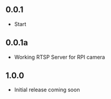 <!-- https://developers.home-assistant.io/docs/add-ons/presentation#keeping-a-changelog -->

## 0.0.1

- Start

## 0.0.1a

- Working RTSP Server for RPI camera

## 1.0.0

- Initial release coming soon
